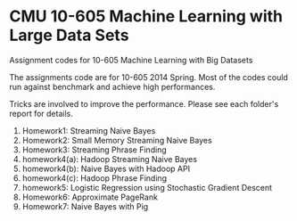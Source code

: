 CMU 10-605 Machine Learning with Large Data Sets
======

Assignment codes for 10-605 Machine Learning with Big Datasets

The assignments code are for 10-605  2014 Spring. Most of the codes could run against benchmark and achieve high performances. 

Tricks are involved to improve the performance. Please see each folder's report for details.

1. Homework1: Streaming Naive Bayes
2. Homework2: Small Memory Streaming Naive Bayes
3. Homework3: Streaming Phrase Finding
4. homework4(a): Hadoop Streaming Naive Bayes
5. homework4(b): Naive Bayes with Hadoop API
6. homework4(c): Hadoop Phrase Finding
7. homework5: Logistic Regression using Stochastic Gradient Descent
8. Homework6: Approximate PageRank
9. Homework7: Naive Bayes with Pig


